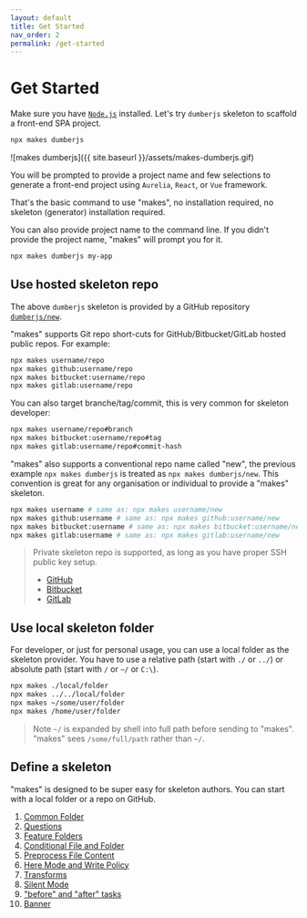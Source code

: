 ```yaml
---
layout: default
title: Get Started
nav_order: 2
permalink: /get-started
---
```


# Get Started

Make sure you have [`Node.js`](https://nodejs.org) installed. Let's try `dumberjs` skeleton to scaffold a front-end SPA project.

```bash
npx makes dumberjs
```

![makes dumberjs]({{ site.baseurl }}/assets/makes-dumberjs.gif)

You will be prompted to provide a project name and few selections to generate a front-end project using `Aurelia`, `React`, or `Vue` framework.

That's the basic command to use "makes", no installation required, no skeleton (generator) installation required.

You can also provide project name to the command line. If you didn't provide the project name, "makes" will prompt you for it.

```bash
npx makes dumberjs my-app
```

## Use hosted skeleton repo

The above `dumberjs` skeleton is provided by a GitHub repository [`dumberjs/new`](https://github.com/dumberjs/new).

"makes" supports Git repo short-cuts for GitHub/Bitbucket/GitLab hosted public repos. For example:

```bash
npx makes username/repo
npx makes github:username/repo
npx makes bitbucket:username/repo
npx makes gitlab:username/repo
```

You can also target branche/tag/commit, this is very common for skeleton developer:

```bash
npx makes username/repo#branch
npx makes bitbucket:username/repo#tag
npx makes gitlab:username/repo#commit-hash
```

"makes" also supports a conventional repo name called "new", the previous example `npx makes dumberjs` is treated as `npx makes dumberjs/new`. This convention is great for any organisation or individual to provide a "makes" skeleton.

```bash
npx makes username # same as: npx makes username/new
npx makes github:username # same as: npx makes github:username/new
npx makes bitbucket:username # same as: npx makes bitbucket:username/new
npx makes gitlab:username # same as: npx makes gitlab:username/new
```

> Private skeleton repo is supported, as long as you have proper SSH public key setup.
> - [GitHub](https://help.github.com/en/articles/connecting-to-github-with-ssh)
> - [Bitbucket](https://confluence.atlassian.com/bitbucket/set-up-an-ssh-key-728138079.html)
> - [GitLab](https://docs.gitlab.com/ee/ssh/)

## Use local skeleton folder

For developer, or just for personal usage, you can use a local folder as the skeleton provider. You have to use a relative path (start with `./` or `../`) or absolute path (start with `/` or `~/` or `C:\`).

```bash
npx makes ./local/folder
npx makes ../../local/folder
npx makes ~/some/user/folder
npx makes /home/user/folder
```

> Note `~/` is expanded by shell into full path before sending to "makes". "makes" sees `/some/full/path` rather than `~/`.

## Define a skeleton

"makes" is designed to be super easy for skeleton authors. You can start with a local folder or a repo on GitHub.

1. [Common Folder](common-folder)
2. [Questions](questions)
3. [Feature Folders](feature-folders)
4. [Conditional File and Folder](conditional-file-and-folder)
5. [Preprocess File Content](preprocess-file-content)
6. [Here Mode and Write Policy](here-mode-and-write-policy)
7. [Transforms](transforms)
8. [Silent Mode](silent-mode)
9. ["before" and "after" tasks](before-and-after-tasks)
10. [Banner](banner)

